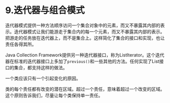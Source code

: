 # 9.迭代器与组合模式

迭代器模式提供一种方法顺序访问一个集合对象中的元素，而又不暴露其内部的表示。迭代器模式让我们能游走于集合内的每一个元素，而又不暴露其内部的表示。把游走的任务放在迭代器上，而不是集合上。这样简化了集合的接口和实现，也让责任各得其所。

Java Collection Framework提供另一种迭代器接口，称为ListIterator。这个迭代器在标准的迭代器接口上多加了``previous()``和一些其他的方法。任何实现了List接口的集合，都支持这样的做法。

一个类应该只有一个引起变化的原因。

类的每个责任都有改变的潜在区域。超过一个责任，意味着超过一个改变的区域。这个原则告诉我们，尽量让每个类保持单一责任。